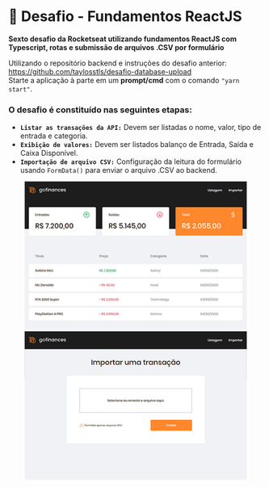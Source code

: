 # 🚀 Desafio - Fundamentos ReactJS
**Sexto desafio da Rocketseat utilizando fundamentos ReactJS com Typescript, rotas e submissão de arquivos .CSV por formulário** <br>

Utilizando o repositório backend e instruções do desafio anterior: https://github.com/taylosstls/desafio-database-upload<br />
Starte a aplicação à parte em um **prompt/cmd** com o comando <code>"yarn start"</code>.

### O desafio é constituído nas seguintes etapas:
- <code>**Listar as transações da API:**</code> Devem ser listadas o nome, valor, tipo de entrada e categoria.
- <code>**Exibição de valores:**</code> Devem ser listados balanço de Entrada, Saída e Caixa Disponível.
- <code>**Importação de arquivo CSV:**</code> Configuração da leitura do formulário usando <code>FormData()</code> para enviar o arquivo .CSV ao backend.

<p float="left" align="center">
<img src="https://raw.githubusercontent.com/taylosstls/desafio-fundamentos-reactjs/master/src/assets/tela-1.png" width="440">
<img src="https://raw.githubusercontent.com/taylosstls/desafio-fundamentos-reactjs/master/src/assets/tela-2.png" width="440">
</p>

